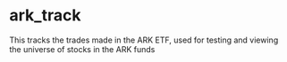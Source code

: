 # ark_track
This tracks the trades made in the ARK ETF, used for testing and viewing the universe of stocks in the ARK funds
